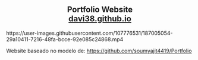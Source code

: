 <h2 align="center">
  Portfolio Website <br/> <a href="https://davi38.github.io/" target="_blank">davi38.github.io</a>
</h2>
<div align="center">
</div>
<div>
https://user-images.githubusercontent.com/107776531/187005054-29a10411-7216-48fa-bcce-92e085c24868.mp4
</div>
<p>Website baseado no modelo de: <a href="https://github.com/soumyajit4419/Portfolio" target="_blank" rel="noreferrer">https://github.com/soumyajit4419/Portfolio</a></p>
<br/>
